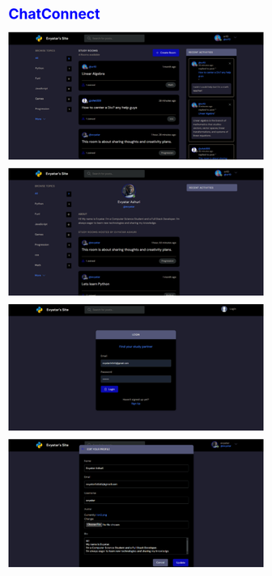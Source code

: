 <h1 style="color:blue;">ChatConnect</h1>


![home page](https://github.com/Evyatarashuri/ChatConnect/blob/main/photos/photo1.png)

![Evyatar's Profile](https://github.com/Evyatarashuri/ChatConnect/blob/main/photos/photo2.png)

![Login Page](https://github.com/Evyatarashuri/ChatConnect/blob/main/photos/photo3.png)

![Settings profile](https://github.com/Evyatarashuri/ChatConnect/blob/main/photos/photo4.png)
